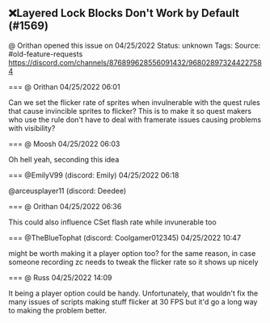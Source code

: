 ## ❌Layered Lock Blocks Don't Work by Default (#1569)
@ Orithan opened this issue on 04/25/2022
Status: unknown
Tags: 
Source: #old-feature-requests https://discord.com/channels/876899628556091432/968028973244227584


=== @ Orithan 04/25/2022 06:01

Can we set the flicker rate of sprites when invulnerable with the quest rules that cause invincible sprites to flicker? This is to make it so quest makers who use the rule don't have to deal with framerate issues causing problems with visibility?

=== @ Moosh 04/25/2022 06:03

Oh hell yeah, seconding this idea

=== @EmilyV99 (discord: Emily) 04/25/2022 06:18

@arceusplayer11 (discord: Deedee)

=== @ Orithan 04/25/2022 06:36

This could also influence CSet flash rate while invunerable too

=== @TheBlueTophat (discord: Coolgamer012345) 04/25/2022 10:47

might be worth making it a player option too?
for the same reason, in case someone recording zc needs to tweak the flicker rate so it shows up nicely

=== @ Russ 04/25/2022 14:09

It being a player option could be handy. Unfortunately, that wouldn't fix the many issues of scripts making stuff flicker at 30 FPS but it'd go a long way to making the problem better.
